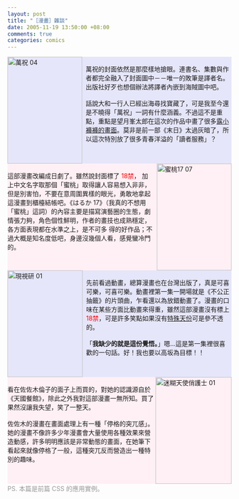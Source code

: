 ```yaml
--- 
layout: post
title: "［漫畫］雜談"
date: 2005-11-19 13:50:00 +08:00
comments: true
categories: comics
---
```


<div style="float: left; clear: left; background-color: lavender;"><a href="http://www.flickr.com/photos/30215143@N00/62823064/" title="Photo Sharing"><img src="http://static.flickr.com/29/62823064_a47d1d5ffc_m.jpg" alt="萬祝 04" align="left" height="240" width="168" style="margin-right: 8px;" /></a><br />萬祝的封面依然是那麼樣地搶眼。連書名、集數與作者都完全融入了封面圖中－－唯一的敗筆是譯者名。出版社好歹也想個辦法將譯者內嵌到海賊圖中吧。<br /><br />話說大和一行人已經出海尋找寶藏了，可是我至今還是不曉得「萬祝」一詞有什麼涵義。不過這不是重點，重點是望月峯太郎在這次的作品中畫了很多<u>露小褲褲的畫面</u>。莫非是前一部《末日》太過灰暗了，所以這次特別放了很多青春洋溢的「讀者服務」？<br /></div><br /><div style="float: left; clear: left; background-color: lavenderblush;"><a href="http://www.flickr.com/photos/30215143@N00/62823038/" title="Photo Sharing"><img src="http://static.flickr.com/31/62823038_a2aed68b96_m.jpg" alt="蜜桃17 07" align="right" height="240" width="168" style="margin-left: 8px;" /></a><br />這部漫畫改編成日劇了。雖然說封面標了 <span style="color: rgb(255, 0, 0);">18禁</span>， 加上中文名字取那個「蜜桃」取得讓人容易想入非非，但是別害怕，不要在意周圍異樣的眼光，勇敢地拿起這漫畫到櫃檯結帳吧。《はるか 17》（我真的不想用「蜜桃」這詞）的內容主要是描寫演藝圈的生態，劇情張力夠，角色個性鮮明，作者的畫技也成熟穩定，各方面表現都在水準之上，是不可多 得的好作品；不過大概是知名度低吧，身邊沒幾個人看，感覺蠻冷門的。<br /></div><br /><div style="float: left; clear: left; background-color: lavender;"><a href="http://www.flickr.com/photos/30215143@N00/62823009/" title="Photo Sharing"><img src="http://static.flickr.com/31/62823009_e16d4f8170_m.jpg" alt="現視研 01" align="left" height="240" width="169" style="margin-right: 8px;" /></a><br />先前看過動畫，總算漫畫也在台灣出版了，真是可喜可樂，可喜可樂。動畫裡第一集一開場就是《不公正抽籤》的片頭曲，乍看還以為放錯動畫了。漫畫的口味在某些方面比動畫來得重，雖然這部漫畫沒有標上<span style="color: rgb(255, 0, 0);">18禁</span>，可是許多笑點如果沒有<u>特殊天份</u>可是參不透的。<br /><br />「<span style="font-weight: bold;">我缺少的就是這份覺悟。</span>」嗯...這是第一集裡很喜歡的一句話。好！我也要以高坂為目標！！<br /></div><br /><div style="float: left; clear: left; background-color: lavenderblush;"><a href="http://www.flickr.com/photos/30215143@N00/62822985/" title="Photo Sharing"><img src="http://static.flickr.com/29/62822985_da7e93b98f_m.jpg" alt="迷糊天使俏護士 01" align="right" height="240" width="171" /></a><br />看在佐佐木倫子的面子上而買的，對她的認識源自於《天國餐館》，除此之外我對這部漫畫一無所知。買了果然沒讓我失望，笑了一整天。<br /><br />佐佐木的漫畫在畫面處理上有一種「停格的突兀感」。她的漫畫不像許多少年漫畫會大量使用各種效果來營造動感，許多明明應該是非常動態的畫面，在她筆下看起來就像停格了一般，這種突兀反而營造出一種特別的趣味。<br /></div><br /><span style="color: rgb(153, 153, 153);">PS. 本篇是前篇 CSS 的應用實例。</span>
